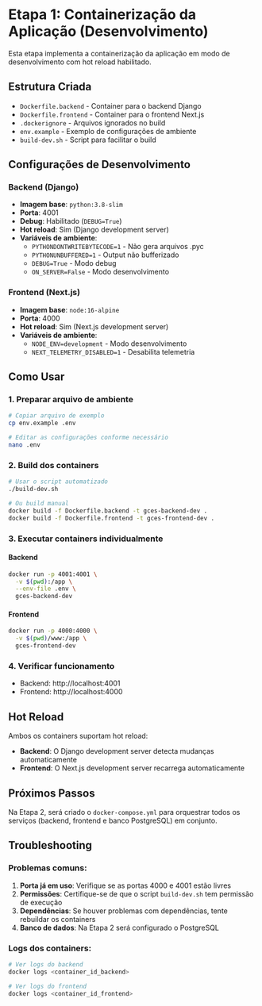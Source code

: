 # Etapa 1: Containerização da Aplicação (Desenvolvimento)

Esta etapa implementa a containerização da aplicação em modo de desenvolvimento com hot reload habilitado.

## Estrutura Criada

- `Dockerfile.backend` - Container para o backend Django
- `Dockerfile.frontend` - Container para o frontend Next.js
- `.dockerignore` - Arquivos ignorados no build
- `env.example` - Exemplo de configurações de ambiente
- `build-dev.sh` - Script para facilitar o build

## Configurações de Desenvolvimento

### Backend (Django)
- **Imagem base**: `python:3.8-slim`
- **Porta**: 4001
- **Debug**: Habilitado (`DEBUG=True`)
- **Hot reload**: Sim (Django development server)
- **Variáveis de ambiente**:
  - `PYTHONDONTWRITEBYTECODE=1` - Não gera arquivos .pyc
  - `PYTHONUNBUFFERED=1` - Output não bufferizado
  - `DEBUG=True` - Modo debug
  - `ON_SERVER=False` - Modo desenvolvimento

### Frontend (Next.js)
- **Imagem base**: `node:16-alpine`
- **Porta**: 4000
- **Hot reload**: Sim (Next.js development server)
- **Variáveis de ambiente**:
  - `NODE_ENV=development` - Modo desenvolvimento
  - `NEXT_TELEMETRY_DISABLED=1` - Desabilita telemetria

## Como Usar

### 1. Preparar arquivo de ambiente
```bash
# Copiar arquivo de exemplo
cp env.example .env

# Editar as configurações conforme necessário
nano .env
```

### 2. Build dos containers
```bash
# Usar o script automatizado
./build-dev.sh

# Ou build manual
docker build -f Dockerfile.backend -t gces-backend-dev .
docker build -f Dockerfile.frontend -t gces-frontend-dev .
```

### 3. Executar containers individualmente

#### Backend
```bash
docker run -p 4001:4001 \
  -v $(pwd):/app \
  --env-file .env \
  gces-backend-dev
```

#### Frontend
```bash
docker run -p 4000:4000 \
  -v $(pwd)/www:/app \
  gces-frontend-dev
```

### 4. Verificar funcionamento
- Backend: http://localhost:4001
- Frontend: http://localhost:4000

## Hot Reload

Ambos os containers suportam hot reload:

- **Backend**: O Django development server detecta mudanças automaticamente
- **Frontend**: O Next.js development server recarrega automaticamente

## Próximos Passos

Na Etapa 2, será criado o `docker-compose.yml` para orquestrar todos os serviços (backend, frontend e banco PostgreSQL) em conjunto.

## Troubleshooting

### Problemas comuns:

1. **Porta já em uso**: Verifique se as portas 4000 e 4001 estão livres
2. **Permissões**: Certifique-se de que o script `build-dev.sh` tem permissão de execução
3. **Dependências**: Se houver problemas com dependências, tente rebuildar os containers
4. **Banco de dados**: Na Etapa 2 será configurado o PostgreSQL

### Logs dos containers:
```bash
# Ver logs do backend
docker logs <container_id_backend>

# Ver logs do frontend
docker logs <container_id_frontend>
``` 